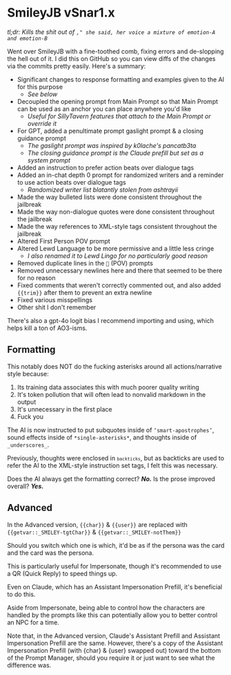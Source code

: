 # SmileyJB vSnar1.x

_tl;dr: Kills the shit out of `," she said, her voice a mixture of emotion-A and emotion-B`_

Went over SmileyJB with a fine-toothed comb, fixing errors and de-slopping the hell out of it. I did this on GitHub so you can view diffs of the changes via the commits pretty easily. Here's a summary:

+ Significant changes to response formatting and examples given to the AI for this purpose
  + _See below_
+ Decoupled the opening prompt from Main Prompt so that Main Prompt can be used as an anchor you can place anywhere you'd like
  + _Useful for SillyTavern features that attach to the Main Prompt or override it_
+ For GPT, added a penultimate prompt gaslight prompt & a closing guidance prompt
  + _The gaslight prompt was inspired by k0lache's pancatb3ta_
  + _The closing guidance prompt is the Claude prefill but set as a system prompt_
+ Added an instruction to prefer action beats over dialogue tags
+ Added an in-chat depth 0 prompt for randomized writers and a reminder to use action beats over dialogue tags
  + _Randomized writer list blatantly stolen from ashtrayii_
+ Made the way bulleted lists were done consistent throughout the jailbreak
+ Made the way non-dialogue quotes were done consistent throughout the jailbreak
+ Made the way references to XML-style tags consistent throughout the jailbreak
+ Altered First Person POV prompt
+ Altered Lewd Language to be more permissive and a little less cringe
  + _I also renamed it to Lewd Lingo for no particularly good reason_
+ Removed duplicate lines in the `👀` (POV) prompts
+ Removed unnecessary newlines here and there that seemed to be there for no reason
+ Fixed comments that weren't correctly commented out, and also added `{{trim}}` after them to prevent an extra newline
+ Fixed various misspellings
+ Other shit I don't remember

There's also a gpt-4o logit bias I recommend importing and using, which helps kill a ton of AO3-isms.

## Formatting

This notably does NOT do the fucking asterisks around all actions/narrative style because:
1. Its training data associates this with much poorer quality writing
1. It's token pollution that will often lead to nonvalid markdown in the output
1. It's unnecessary in the first place
1. Fuck you

The AI is now instructed to put subquotes inside of `‘smart-apostrophes’`, sound effects inside of `*single-asterisks*`, and thoughts inside of `_underscores_`.

Previously, thoughts were enclosed in <code>`backticks`</code>, but as backticks are used to refer the AI to the XML-style instruction set tags, I felt this was necessary.

Does the AI always get the formatting correct? ***No.*** Is the prose improved overall? ***Yes.***

## Advanced

In the Advanced version, `{{char}}` & `{{user}}` are replaced with `{{getvar::_SMILEY-tgtChar}}` & `{{getvar::_SMILEY-notThem}}`

Should you switch which one is which, it'd be as if the persona was the card and the card was the persona.

This is particularly useful for Impersonate, though it's recommended to use a QR (Quick Reply) to speed things up.

Even on Claude, which has an Assistant Impersonation Prefill, it's beneficial to do this.

Aside from Impersonate, being able to control how the characters are handled by the prompts like this can potentially allow you to better control an NPC for a time.

Note that, in the Advanced version, Claude's Assistant Prefill and Assistant Impersonation Prefill are the same. However, there's a copy of the Assistant Impersonation Prefill (with {char} & {user} swapped out) toward the bottom of the Prompt Manager, should you require it or just want to see what the difference was.
